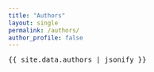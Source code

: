 ```yaml
---
title: "Authors"
layout: single
permalink: /authors/
author_profile: false
---
```


<pre>{{ site.data.authors | jsonify }}</pre>
